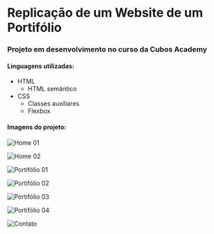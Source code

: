 # Replicação de um Website de um Portifólio

### Projeto em desenvolvimento no curso da Cubos Academy

#### Linguagens utilizadas:
- HTML
  - HTML semântico
- CSS
  - Classes auxiliares
  - Flexbox

#### Imagens do projeto:

![Home 01](https://user-images.githubusercontent.com/104035447/185762818-3cff010d-836e-4fe9-bdd6-fe0100f60112.png)

![Home 02](https://user-images.githubusercontent.com/104035447/185762872-9d1fe9f7-9ae4-459f-aedc-1c42056ce40f.png)

![Portifólio 01](https://user-images.githubusercontent.com/104035447/185762914-948f0474-8edc-42cd-bd88-89a28356a457.png)

![Portifólio 02](https://user-images.githubusercontent.com/104035447/185762940-a8594800-c3be-4e01-adc6-567a045a98a0.png)

![Portifólio 03](https://user-images.githubusercontent.com/104035447/185762950-452a4866-2822-4886-a1d8-f30f4fc24ef2.png)

![Portifólio 04](https://user-images.githubusercontent.com/104035447/185762952-4cb94407-1ad7-47ab-879d-6c787a5e408b.png)

![Contato](https://user-images.githubusercontent.com/104035447/185762959-e5380e07-3cff-46fd-8d34-cf642edce62e.png)
